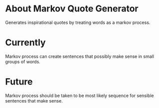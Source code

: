 About Markov Quote Generator
=================
Generates inspirational quotes by treating words as a markov process.

Currently
======
Markov process can create sentences that possibly make sense in small groups of words.

Future
======
Markov process should be taken to be most likely sequence for sensible sentences that make sense.
